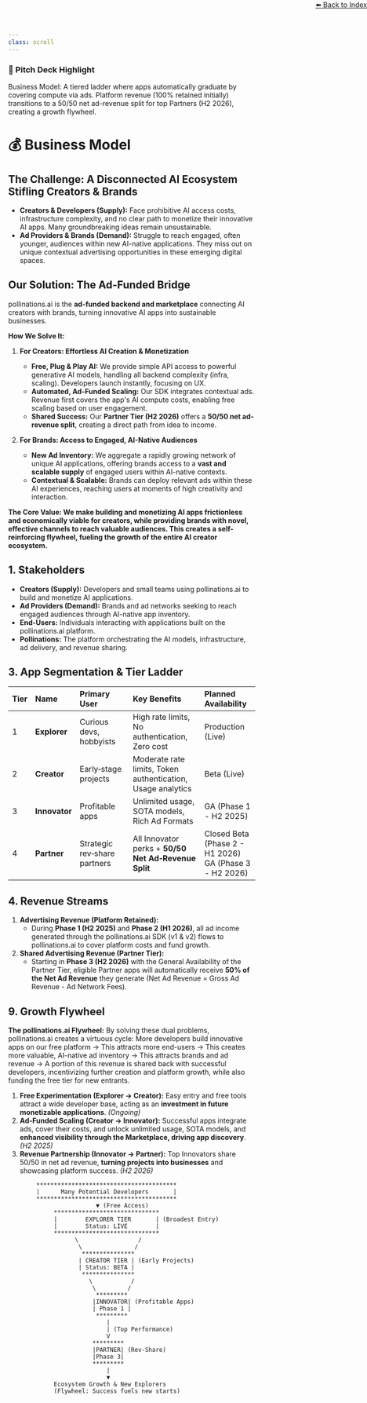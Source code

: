 ```yaml
---
class: scroll
---
```


<div style="text-align: right; position: absolute; top: 0; right: 0;">
<a href="/13">⬅️ Back to Index</a>
</div>

<div class="bg-green-100 p-4 rounded-lg border-l-4 border-green-500 mb-6">
  <h3 class="text-lg font-bold text-green-800">🌟 Pitch Deck Highlight</h3>
  <p class="text-green-800">Business Model: A tiered ladder where apps automatically graduate by covering compute via ads. Platform revenue (100% retained initially) transitions to a 50/50 net ad-revenue split for top Partners (H2 2026), creating a growth flywheel.</p>
</div>

# 💰 **Business Model**

## The Challenge: A Disconnected AI Ecosystem Stifling Creators & Brands

*   **Creators & Developers (Supply):** Face prohibitive AI access costs, infrastructure complexity, and no clear path to monetize their innovative AI apps. Many groundbreaking ideas remain unsustainable.
*   **Ad Providers & Brands (Demand):** Struggle to reach engaged, often younger, audiences within new AI-native applications. They miss out on unique contextual advertising opportunities in these emerging digital spaces.

## Our Solution: The Ad-Funded Bridge

pollinations.ai is the **ad-funded backend and marketplace** connecting AI creators with brands, turning innovative AI apps into sustainable businesses.

**How We Solve It:**

1.  **For Creators: Effortless AI Creation & Monetization**
    *   **Free, Plug & Play AI:** We provide simple API access to powerful generative AI models, handling all backend complexity (infra, scaling). Developers launch instantly, focusing on UX.
    *   **Automated, Ad-Funded Scaling:** Our SDK integrates contextual ads. Revenue first covers the app's AI compute costs, enabling free scaling based on user engagement.
    *   **Shared Success:** Our **Partner Tier (H2 2026)** offers a **50/50 net ad-revenue split**, creating a direct path from idea to income.

2.  **For Brands: Access to Engaged, AI-Native Audiences**
    *   **New Ad Inventory:** We aggregate a rapidly growing network of unique AI applications, offering brands access to a **vast and scalable supply** of engaged users within AI-native contexts.
    *   **Contextual & Scalable:** Brands can deploy relevant ads within these AI experiences, reaching users at moments of high creativity and interaction.

**The Core Value: We make building and monetizing AI apps frictionless and economically viable for creators, while providing brands with novel, effective channels to reach valuable audiences. This creates a self-reinforcing flywheel, fueling the growth of the entire AI creator ecosystem.**

## 1. Stakeholders

*   **Creators (Supply):** Developers and small teams using pollinations.ai to build and monetize AI applications.
*   **Ad Providers (Demand):** Brands and ad networks seeking to reach engaged audiences through AI-native app inventory.
*   **End‑Users:** Individuals interacting with applications built on the pollinations.ai platform.
*   **Pollinations:** The platform orchestrating the AI models, infrastructure, ad delivery, and revenue sharing.

## 3. App Segmentation & Tier Ladder

| Tier | Name        | Primary User                 | Key Benefits                                                                  | Planned Availability
| :--- | :---------- | :--------------------------- | :---------------------------------------------------------------------------- | :----------------------------------------- |
| 1    | **Explorer**| Curious devs, hobbyists      | High rate limits, No authentication, Zero cost                                          | Production (Live)                          |
| 2    | **Creator** | Early‑stage projects         | Moderate rate limits, Token authentication, Usage analytics                                     | Beta (Live)                                |
| 3    | **Innovator**| Profitable apps              | Unlimited usage, SOTA models, Rich Ad Formats  | GA (Phase 1 - H2 2025)                     |
| 4    | **Partner** | Strategic rev‑share partners | All Innovator perks + **50/50 Net Ad‑Revenue Split** | Closed Beta (Phase 2 - H1 2026) <br> GA (Phase 3 - H2 2026) |

## 4. Revenue Streams

1.  **Advertising Revenue (Platform Retained):**
    *   During **Phase 1 (H2 2025)** and **Phase 2 (H1 2026)**, all ad income generated through the pollinations.ai SDK (v1 & v2) flows to pollinations.ai to cover platform costs and fund growth.
2.  **Shared Advertising Revenue (Partner Tier):**
    *   Starting in **Phase 3 (H2 2026)** with the General Availability of the Partner Tier, eligible Partner apps will automatically receive **50% of the Net Ad Revenue** they generate (Net Ad Revenue = Gross Ad Revenue - Ad Network Fees).

## 9. Growth Flywheel

**The pollinations.ai Flywheel:** By solving these dual problems, pollinations.ai creates a virtuous cycle: More developers build innovative apps on our free platform -> This attracts more end-users -> This creates more valuable, AI-native ad inventory -> This attracts brands and ad revenue -> A portion of this revenue is shared back with successful developers, incentivizing further creation and platform growth, while also funding the free tier for new entrants.

1.  **Free Experimentation (Explorer → Creator):** Easy entry and free tools attract a wide developer base, acting as an **investment in future monetizable applications**. *(Ongoing)*
2.  **Ad-Funded Scaling (Creator → Innovator):** Successful apps integrate ads, cover their costs, and unlock unlimited usage, SOTA models, and **enhanced visibility through the Marketplace, driving app discovery**. *(H2 2025)*
3.  **Revenue Partnership (Innovator → Partner):** Top Innovators share 50/50 in net ad revenue, **turning projects into businesses** and showcasing platform success. *(H2 2026)*

```
        ****************************************
        |      Many Potential Developers       |
        ****************************************
                         ▼ (Free Access)
             ******************************
             |        EXPLORER TIER       | (Broadest Entry)
             |        Status: LIVE        | 
             ******************************
                   \                 /
                    \               /
                     ***************
                    | CREATOR TIER | (Early Projects)
                    | Status: BETA | 
                     ***************
                       \           /
                        \         /
                         *********
                        |INNOVATOR| (Profitable Apps)
                        | Phase 1 |
                         *********
                            |
                            | (Top Performance)
                            V
                        *********
                        |PARTNER| (Rev-Share)
                        |Phase 3|
                        *********
                            |
                            ▼
             Ecosystem Growth & New Explorers
             (Flywheel: Success fuels new starts)
```
